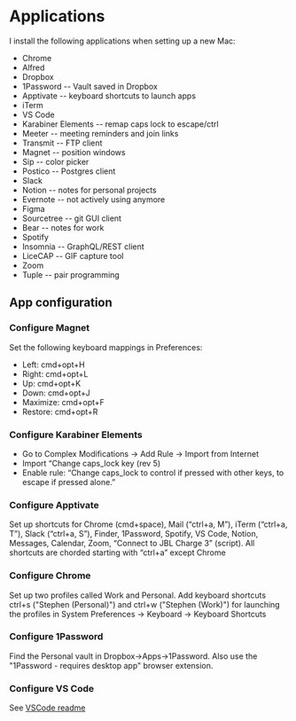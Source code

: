 # Applications

I install the following applications when setting up a new Mac:

* Chrome
* Alfred
* Dropbox
* 1Password -- Vault saved in Dropbox
* Apptivate -- keyboard shortcuts to launch apps
* iTerm
* VS Code
* Karabiner Elements -- remap caps lock to escape/ctrl
* Meeter -- meeting reminders and join links
* Transmit -- FTP client
* Magnet -- position windows
* Sip -- color picker
* Postico -- Postgres client
* Slack
* Notion -- notes for personal projects
* Evernote -- not actively using anymore
* Figma
* Sourcetree -- git GUI client
* Bear -- notes for work
* Spotify
* Insomnia -- GraphQL/REST client
* LiceCAP -- GIF capture tool
* Zoom
* Tuple -- pair programming

## App configuration

### Configure Magnet

Set the following keyboard mappings in Preferences:

* Left: cmd+opt+H
* Right: cmd+opt+L
* Up: cmd+opt+K
* Down: cmd+opt+J
* Maximize: cmd+opt+F
* Restore: cmd+opt+R

### Configure Karabiner Elements

* Go to Complex Modifications -> Add Rule -> Import from Internet
* Import “Change caps_lock key (rev 5)
* Enable rule: “Change caps_lock to control if pressed with other keys, to escape if pressed alone.”

### Configure Apptivate

Set up shortcuts for Chrome (cmd+space), Mail (“ctrl+a, M”), iTerm (“ctrl+a, T”), Slack (“ctrl+a, S”), Finder, 1Password, Spotify, VS Code, Notion, Messages, Calendar, Zoom, “Connect to JBL Charge 3” (script). All shortcuts are chorded starting with “ctrl+a” except Chrome

### Configure Chrome

Set up two profiles called Work and Personal. Add keyboard shortcuts ctrl+s ("Stephen (Personal)") and ctrl+w ("Stephen (Work)") for launching the profiles in System Preferences -> Keyboard -> Keyboard Shortcuts

### Configure 1Password

Find the Personal vault in Dropbox->Apps->1Password. Also use the "1Password - requires desktop app" browser extension.

### Configure VS Code

See [VSCode readme](./vscode/README.md)
